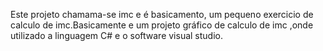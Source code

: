 Este projeto chamama-se imc e é basicamento, um pequeno exercicio de calculo de imc.Basicamente e um projeto gráfico de calculo de imc ,onde utilizado a linguagem C# e o software visual studio.
